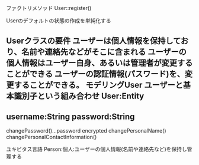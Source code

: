ファクトリメソッド
User::register()

Userのデフォルトの状態の作成を単純化する


Userクラスの要件
ユーザーは個人情報を保持しており、名前や連絡先などがそこに含まれる
ユーザーの個人情報はユーザー自身、あるいは管理者が変更することができる
ユーザーの認証情報(パスワード)を、変更することができる。
モデリングUser
ユーザーと基本識別子という組み合わせ
User:Entity
---------------------
username:String
password:String
---------------------
changePassword()...password encrypted
changePersonalName()
changePersonalContactInformation()

ユキビタス言語
Person:個人:ユーザーの個人情報(名前や連絡先など)を保持し管理する